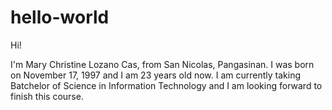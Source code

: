 # hello-world

Hi! 

I'm Mary Christine Lozano Cas, from San Nicolas, Pangasinan. I was born on November 17, 1997 and I am 23 years old now. I am currently taking Batchelor of Science in Information Technology and I am looking forward to finish this course.
